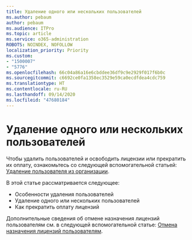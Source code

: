 ```yaml
---
title: Удаление одного или нескольких пользователей
ms.author: pebaum
author: pebaum
ms.audience: ITPro
ms.topic: article
ms.service: o365-administration
ROBOTS: NOINDEX, NOFOLLOW
localization_priority: Priority
ms.custom:
- "1500007"
- "5776"
ms.openlocfilehash: 66c04a86a16e6cbddee36df9c9e2929f017f6b0c
ms.sourcegitcommit: c6692ce0fa1358ec3529e59ca0ecdfdea4cdc759
ms.translationtype: HT
ms.contentlocale: ru-RU
ms.lasthandoff: 09/14/2020
ms.locfileid: "47680184"
---
```

# <a name="delete-one-or-more-users"></a>Удаление одного или нескольких пользователей

Чтобы удалить пользователей и освободить лицензии или прекратить их оплату, ознакомьтесь со следующей вспомогательной статьей: [Удаление пользователя из организации](https://docs.microsoft.com/microsoft-365/admin/add-users/delete-a-user?view=o365-worldwide).

В этой статье рассматривается следующее:

- Особенности удаления пользователей
- Удаление одного или нескольких пользователей
- Как прекратить оплату лицензий

Дополнительные сведения об отмене назначения лицензий пользователям см. в следующей вспомогательной статье: [Отмена назначения лицензий пользователям](https://docs.microsoft.com/microsoft-365/admin/manage/remove-licenses-from-users?view=o365-worldwide).